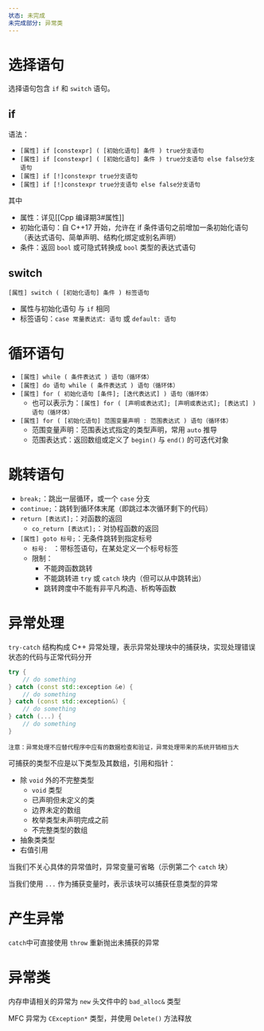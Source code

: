 ```yaml
---
状态: 未完成
未完成部分: 异常类
---
```

# 选择语句

选择语句包含 `if` 和 `switch` 语句。

## if

语法：
- `[属性] if [constexpr] ( [初始化语句] 条件 ) true分支语句`
- `[属性] if [constexpr] ( [初始化语句] 条件 ) true分支语句 else false分支语句`
- `[属性] if [!]constexpr true分支语句`
- `[属性] if [!]constexpr true分支语句 else false分支语句`

其中
- 属性：详见[[Cpp 编译期3#属性]]
- 初始化语句：自 C++17 开始，允许在 if 条件语句之前增加一条初始化语句（表达式语句、简单声明、结构化绑定或别名声明）
- 条件：返回 `bool` 或可隐式转换成 `bool` 类型的表达式语句

## switch

`[属性] switch ( [初始化语句] 条件 ) 标签语句`

- 属性与初始化语句 与 `if` 相同
- 标签语句：`case 常量表达式: 语句` 或 `default: 语句`

# 循环语句

- `[属性] while ( 条件表达式 ) 语句（循环体）`
- `[属性] do 语句 while ( 条件表达式 ) 语句（循环体）`
- `[属性] for ( 初始化语句 [条件]; [迭代表达式] ) 语句（循环体）`
	- 也可以表示为：`[属性] for ( [声明或表达式]; [声明或表达式]; [表达式] ) 语句（循环体）`
- `[属性] for ( [初始化语句] 范围变量声明 : 范围表达式 ) 语句（循环体）`
	- 范围变量声明：范围表达式指定的类型声明，常用 `auto` 推导
	- 范围表达式：返回数组或定义了 `begin()` 与 `end()` 的可迭代对象

# 跳转语句

- `break;`：跳出一层循环，或一个 `case` 分支
- `continue;`：跳转到循环体末尾（即跳过本次循环剩下的代码）
- `return [表达式];`：对函数的返回
	- `co_return [表达式];`：对协程函数的返回
- `[属性] goto 标号;`：无条件跳转到指定标号
	- `标号: ` ：带标签语句，在某处定义一个标号标签
	- 限制：
		- 不能跨函数跳转
		- 不能跳转进 `try` 或 `catch` 块内（但可以从中跳转出）
		- 跳转跨度中不能有非平凡构造、析构等函数

# 异常处理

`try-catch` 结构构成 C++ 异常处理，表示异常处理块中的捕获块，实现处理错误状态的代码与正常代码分开

```c++
try {
    // do something
} catch (const std::exception &e) {
    // do something
} catch (const std::exception&) {
    // do something
} catch (...) {
    // do something
}
```

```ad-danger
注意：异常处理不应替代程序中应有的数据检查和验证，异常处理带来的系统开销相当大
```

可捕获的类型不应是以下类型及其数组，引用和指针：
- 除 `void` 外的不完整类型
	- `void` 类型
	- 已声明但未定义的类
	- 边界未定的数组
	- 枚举类型未声明完成之前
	- 不完整类型的数组
- 抽象类类型
- 右值引用

当我们不关心具体的异常值时，异常变量可省略（示例第二个 `catch` 块）

当我们使用 `...` 作为捕获变量时，表示该块可以捕获任意类型的异常

# 产生异常

`catch`中可直接使用 `throw` 重新抛出未捕获的异常

# 异常类

内存申请相关的异常为 `new` 头文件中的 `bad_alloc&` 类型

MFC 异常为 `CException*` 类型，并使用 `Delete()` 方法释放
